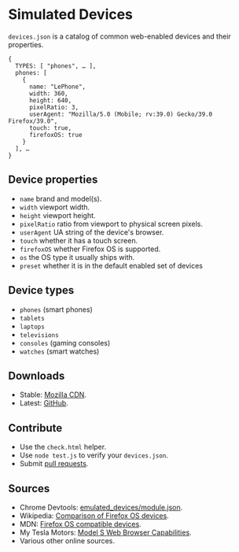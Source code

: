 # Simulated Devices

`devices.json` is a catalog of common web-enabled devices and their properties.

    {
      TYPES: [ "phones", … ],
      phones: [
        {
          name: "LePhone",
          width: 360,
          height: 640,
          pixelRatio: 3,
          userAgent: "Mozilla/5.0 (Mobile; rv:39.0) Gecko/39.0 Firefox/39.0",
          touch: true,
          firefoxOS: true
        }
      ], …
    }

## Device properties

- `name` brand and model(s).
- `width` viewport width.
- `height` viewport height.
- `pixelRatio` ratio from viewport to physical screen pixels.
- `userAgent` UA string of the device's browser.
- `touch` whether it has a touch screen.
- `firefoxOS` whether Firefox OS is supported.
- `os` the OS type it usually ships with.
- `preset` whether it is in the default enabled set of devices

## Device types

- `phones` (smart phones)
- `tablets`
- `laptops`
- `televisions`
- `consoles` (gaming consoles)
- `watches` (smart watches)

## Downloads

- Stable: [Mozilla CDN](https://code.cdn.mozilla.net/devices/devices.json).
- Latest: [GitHub](https://raw.githubusercontent.com/mozilla/simulated-devices/master/devices.json).

## Contribute

- Use the `check.html` helper.
- Use `node test.js` to verify your `devices.json`.
- Submit [pull requests](https://github.com/jankeromnes/devices/pulls).

## Sources

- Chrome Devtools: [emulated_devices/module.json](https://code.google.com/p/chromium/codesearch#chromium/src/third_party/WebKit/Source/devtools/front_end/emulated_devices/module.json).
- Wikipedia: [Comparison of Firefox OS devices](https://en.wikipedia.org/wiki/Comparison_of_Firefox_OS_devices).
- MDN: [Firefox OS compatible devices](https://developer.mozilla.org/en-US/Firefox_OS/Firefox_OS_build_prerequisites).
- My Tesla Motors: [Model S Web Browser Capabilities](http://my.teslamotors.com/fr_CA/forum/forums/tesla-model-s-web-browser-capabilities).
- Various other online sources.
